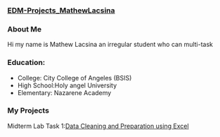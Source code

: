 ### <ins>EDM-Projects_MathewLacsina<ins>
### About Me
Hi my name is Mathew Lacsina an irregular student who can multi-task
### Education:
- College: City College of Angeles (BSIS)
- High School:Holy angel University
- Elementary: Nazarene Academy
### My Projects
Midterm Lab Task 1:[Data Cleaning and Preparation using Excel](Midterm%20Task%201/task1.md)
